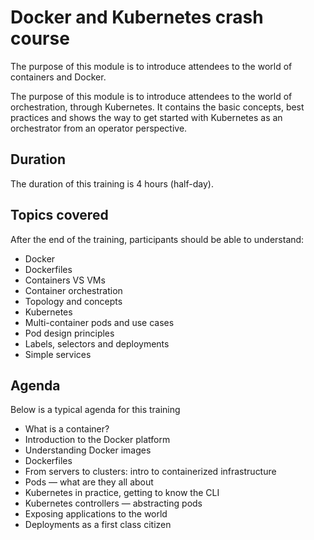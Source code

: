# Docker and Kubernetes crash course

The purpose of this module is to introduce attendees to the world of containers and Docker.

The purpose of this module is to introduce attendees to the world of orchestration, through Kubernetes. It contains the basic concepts, best practices and shows the way to get started with Kubernetes as an orchestrator from an operator perspective.


## Duration

The duration of this training is 4 hours (half-day).

## Topics covered

After the end of the training, participants should be able to understand:

* Docker
* Dockerfiles
* Containers VS VMs
* Container orchestration
* Topology and concepts
* Kubernetes
* Multi-container pods and use cases
* Pod design principles
* Labels, selectors and deployments
* Simple services

## Agenda

Below is a typical agenda for this training

* What is a container?
* Introduction to the Docker platform
* Understanding Docker images
* Dockerfiles
* From servers to clusters: intro to containerized infrastructure
* Pods — what are they all about
* Kubernetes in practice, getting to know the CLI
* Kubernetes controllers — abstracting pods
* Exposing applications to the world
* Deployments as a first class citizen
